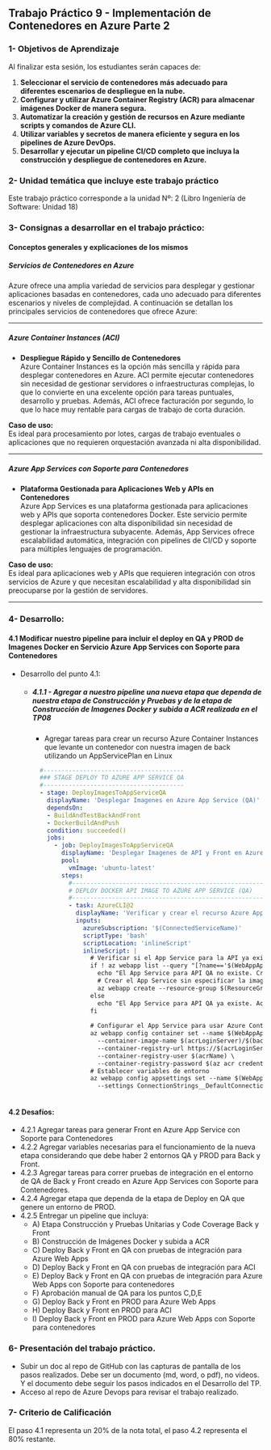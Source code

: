 ## Trabajo Práctico 9 - Implementación de Contenedores en Azure Parte 2

### 1- Objetivos de Aprendizaje

Al finalizar esta sesión, los estudiantes serán capaces de:

1. **Seleccionar el servicio de contenedores más adecuado para diferentes escenarios de despliegue en la nube.**
2. **Configurar y utilizar Azure Container Registry (ACR) para almacenar imágenes Docker de manera segura.**
3. **Automatizar la creación y gestión de recursos en Azure mediante scripts y comandos de Azure CLI.**
4. **Utilizar variables y secretos de manera eficiente y segura en los pipelines de Azure DevOps.**
5. **Desarrollar y ejecutar un pipeline CI/CD completo que incluya la construcción y despliegue de contenedores en Azure.**

### 2- Unidad temática que incluye este trabajo práctico
Este trabajo práctico corresponde a la unidad Nº: 2 (Libro Ingeniería de Software: Unidad 18)

### 3- Consignas a desarrollar en el trabajo práctico:

#### Conceptos generales y explicaciones de los mismos
##### Servicios de Contenedores en Azure

Azure ofrece una amplia variedad de servicios para desplegar y gestionar aplicaciones basadas en contenedores, cada uno adecuado para diferentes escenarios y niveles de complejidad. A continuación se detallan los principales servicios de contenedores que ofrece Azure:

---

##### Azure Container Instances (ACI)
- **Despliegue Rápido y Sencillo de Contenedores**  
  Azure Container Instances es la opción más sencilla y rápida para desplegar contenedores en Azure. ACI permite ejecutar contenedores sin necesidad de gestionar servidores o infraestructuras complejas, lo que lo convierte en una excelente opción para tareas puntuales, desarrollo y pruebas. Además, ACI ofrece facturación por segundo, lo que lo hace muy rentable para cargas de trabajo de corta duración.

**Caso de uso:**  
Es ideal para procesamiento por lotes, cargas de trabajo eventuales o aplicaciones que no requieren orquestación avanzada ni alta disponibilidad.

---

##### Azure App Services con Soporte para Contenedores
- **Plataforma Gestionada para Aplicaciones Web y APIs en Contenedores**  
  Azure App Services es una plataforma gestionada para aplicaciones web y APIs que soporta contenedores Docker. Este servicio permite desplegar aplicaciones con alta disponibilidad sin necesidad de gestionar la infraestructura subyacente. Además, App Services ofrece escalabilidad automática, integración con pipelines de CI/CD y soporte para múltiples lenguajes de programación.

**Caso de uso:**  
Es ideal para aplicaciones web y APIs que requieren integración con otros servicios de Azure y que necesitan escalabilidad y alta disponibilidad sin preocuparse por la gestión de servidores.

---

### 4- Desarrollo:

#### 4.1 Modificar nuestro pipeline para incluir el deploy en QA y PROD de Imagenes Docker en Servicio Azure App Services con Soporte para Contenedores
- Desarrollo del punto 4.1: 
	
  	- ##### 4.1.1 - Agregar a nuestro pipeline una nueva etapa que dependa de nuestra etapa de Construcción y Pruebas y de la etapa de Construcción de Imagenes Docker y subida a ACR realizada en el TP08
  	    
  	  - Agregar tareas para crear un recurso Azure Container Instances que levante un contenedor con nuestra imagen de back utilizando un AppServicePlan en Linux
  	  ```yaml
		#---------------------------------------
		### STAGE DEPLOY TO AZURE APP SERVICE QA
		#---------------------------------------
		- stage: DeployImagesToAppServiceQA
		  displayName: 'Desplegar Imagenes en Azure App Service (QA)'
		  dependsOn: 
		  - BuildAndTestBackAndFront
		  - DockerBuildAndPush
		  condition: succeeded()
		  jobs:
		    - job: DeployImagesToAppServiceQA
		      displayName: 'Desplegar Imagenes de API y Front en Azure App Service (QA)'
		      pool:
		        vmImage: 'ubuntu-latest'
		      steps:
		        #------------------------------------------------------
		        # DEPLOY DOCKER API IMAGE TO AZURE APP SERVICE (QA)
		        #------------------------------------------------------
		        - task: AzureCLI@2
		          displayName: 'Verificar y crear el recurso Azure App Service para API (QA) si no existe'
		          inputs:
		            azureSubscription: '$(ConnectedServiceName)'
		            scriptType: 'bash'
		            scriptLocation: 'inlineScript'
		            inlineScript: |
		              # Verificar si el App Service para la API ya existe
		              if ! az webapp list --query "[?name=='$(WebAppApiNameContainersQA)' && resourceGroup=='$(ResourceGroupName)'] | length(@)" -o tsv | grep -q '^1$'; then
		                echo "El App Service para API QA no existe. Creando..."
		                # Crear el App Service sin especificar la imagen del contenedor
		                az webapp create --resource-group $(ResourceGroupName) --plan $(AppServicePlanLinux) --name $(WebAppApiNameContainersQA) --deployment-container-image-name "nginx"  # Especifica una imagen temporal para permitir la creación
		              else
		                echo "El App Service para API QA ya existe. Actualizando la imagen..."
		              fi
		
		              # Configurar el App Service para usar Azure Container Registry (ACR)
		              az webapp config container set --name $(WebAppApiNameContainersQA) --resource-group $(ResourceGroupName) \
		                --container-image-name $(acrLoginServer)/$(backImageName):$(backImageTag) \
		                --container-registry-url https://$(acrLoginServer) \
		                --container-registry-user $(acrName) \
		                --container-registry-password $(az acr credential show --name $(acrName) --query "passwords[0].value" -o tsv)
		              # Establecer variables de entorno
		              az webapp config appsettings set --name $(WebAppApiNameContainersQA) --resource-group $(ResourceGroupName) \
		                --settings ConnectionStrings__DefaultConnection="$(cnn-string-qa)" \
	
  	  ```
  	     
#### 4.2 Desafíos:
- 4.2.1 Agregar tareas para generar Front en Azure App Service con Soporte para Contenedores
- 4.2.2 Agregar variables necesarias para el funcionamiento de la nueva etapa considerando que debe haber 2 entornos QA y PROD para Back y Front.
- 4.2.3 Agregar tareas para correr pruebas de integración en el entorno de QA de Back y Front creado en Azure App Services con Soporte para Contenedores. 
- 4.2.4 Agregar etapa que dependa de la etapa de Deploy en QA que genere un entorno de PROD.
- 4.2.5 Entregar un pipeline que incluya:
  - A) Etapa Construcción y Pruebas Unitarias y Code Coverage Back y Front
  - B) Construcción de Imágenes Docker y subida a ACR
  - C) Deploy Back y Front en QA con pruebas de integración para Azure Web Apps
  - D) Deploy Back y Front en QA con pruebas de integración para ACI
  - E) Deploy Back y Front en QA con pruebas de integración para Azure Web Apps con Soporte para contenedores
  - F) Aprobación manual de QA para los puntos C,D,E
  - G) Deploy Back y Front en PROD para Azure Web Apps
  - H) Deploy Back y Front en PROD para ACI
  - I) Deploy Back y Front en PROD para Azure Web Apps con Soporte para contenedores

### 6-  Presentación del trabajo práctico.
- Subir un doc al repo de GitHub con las capturas de pantalla de los pasos realizados. Debe ser un documento (md, word, o pdf), no videos. Y el documento debe seguir los pasos indicados en el Desarrollo del TP.
- Acceso al repo de Azure Devops para revisar el trabajo realizado.

### 7-  Criterio de Calificación
El paso 4.1 representa un 20% de la nota total, el paso 4.2 representa el 80% restante.

